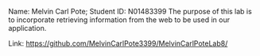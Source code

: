 Name: Melvin Carl Pote; Student ID: N01483399
The purpose of this lab is to incorporate retrieving information from the web to be
used in our application. 

Link: https://github.com/MelvinCarlPote3399/MelvinCarlPoteLab8/
